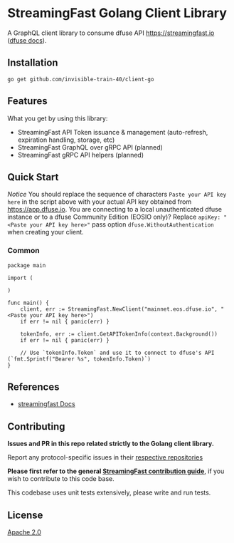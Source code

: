 # StreamingFast Golang Client Library

A GraphQL client library to consume dfuse API <https://streamingfast.io> ([dfuse docs](https://docs.dfuse.io)).

## Installation

    go get github.com/invisible-train-40/client-go

## Features

What you get by using this library:

- StreamingFast API Token issuance & management (auto-refresh, expiration handling, storage, etc)
- StreamingFast GraphQL over gRPC API (planned)
- StreamingFast gRPC API helpers (planned)

## Quick Start

_Notice_ You should replace the sequence of characters `Paste your API key here`
in the script above with your actual API key obtained from https://app.dfuse.io. You are
connecting to a local unauthenticated dfuse instance or to a dfuse Community Edition (EOSIO only)? Replace
`apiKey: "<Paste your API key here>"` pass option `dfuse.WithoutAuthentication` when creating your client.

### Common

```golang
package main

import (

)

func main() {
    client, err := StreamingFast.NewClient("mainnet.eos.dfuse.io", "<Paste your API key here>")
    if err != nil { panic(err) }

    tokenInfo, err := client.GetAPITokenInfo(context.Background())
    if err != nil { panic(err) }

    // Use `tokenInfo.Token` and use it to connect to dfuse's API (`fmt.Sprintf("Bearer %s", tokenInfo.Token)`)
}
```

## References

- [streamingfast Docs](https://docs.dfuse.io)


## Contributing

**Issues and PR in this repo related strictly to the Golang client library.**

Report any protocol-specific issues in their
[respective repositories](https://github.com/streamingfast/streamingfast#protocols)

**Please first refer to the general
[StreamingFast contribution guide](https://github.com/streamingfast/streamingfast/blob/master/CONTRIBUTING.md)**,
if you wish to contribute to this code base.

This codebase uses unit tests extensively, please write and run tests.

## License

[Apache 2.0](LICENSE)
